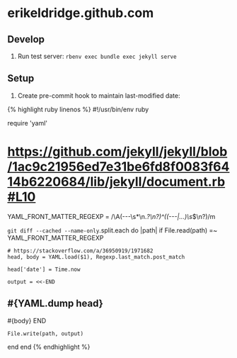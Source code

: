 # erikeldridge.github.com

## Develop

1. Run test server: `rbenv exec bundle exec jekyll serve`

## Setup

1. Create pre-commit hook to maintain last-modified date:

{% highlight ruby linenos %}
#!/usr/bin/env ruby

require 'yaml'

# https://github.com/jekyll/jekyll/blob/1ac9c21956ed7e31be6fd8f0083f6414b6220684/lib/jekyll/document.rb#L10
YAML_FRONT_MATTER_REGEXP = /\A(---\s*\n.*?\n?)^((---|\.\.\.)\s*$\n?)/m

`git diff --cached --name-only`.split.each do |path|
  if File.read(path) =~ YAML_FRONT_MATTER_REGEXP

    # https://stackoverflow.com/a/36950919/1971682
    head, body = YAML.load($1), Regexp.last_match.post_match

    head['date'] = Time.now

    output = <<-END
#{YAML.dump head}
---


#{body}
END

    File.write(path, output)
  end
end
{% endhighlight %}

